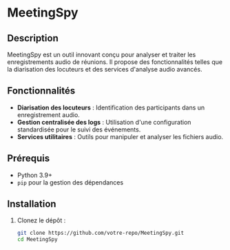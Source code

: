 # MeetingSpy

## Description
MeetingSpy est un outil innovant conçu pour analyser et traiter les enregistrements audio de réunions. Il propose des fonctionnalités telles que la diarisation des locuteurs et des services d'analyse audio avancés.

## Fonctionnalités
- **Diarisation des locuteurs** : Identification des participants dans un enregistrement audio.
- **Gestion centralisée des logs** : Utilisation d'une configuration standardisée pour le suivi des événements.
- **Services utilitaires** : Outils pour manipuler et analyser les fichiers audio.

## Prérequis
- Python 3.9+
- `pip` pour la gestion des dépendances

## Installation
1. Clonez le dépôt :
   ```bash
   git clone https://github.com/votre-repo/MeetingSpy.git
   cd MeetingSpy
